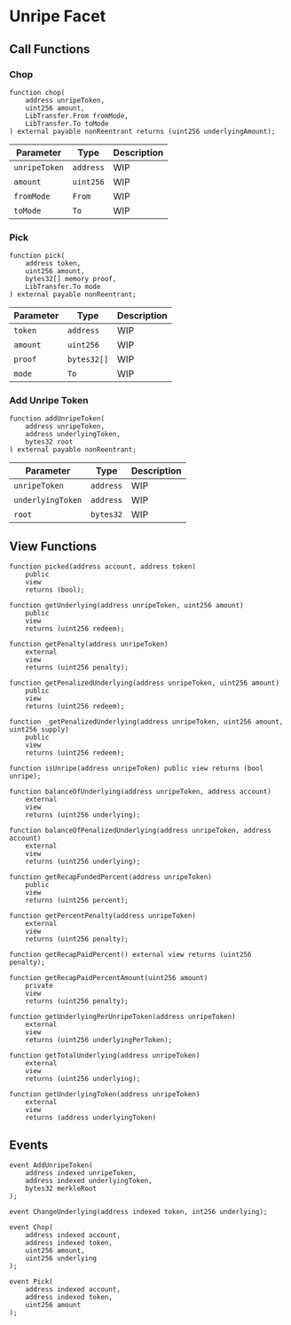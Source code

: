 # Unripe Facet

## Call Functions

### Chop

```solidity
function chop(
    address unripeToken,
    uint256 amount,
    LibTransfer.From fromMode,
    LibTransfer.To toMode
) external payable nonReentrant returns (uint256 underlyingAmount);
```

| Parameter     | Type      | Description |
|---------------|-----------|-------------|
| `unripeToken` | `address` | WIP         |
| `amount`      | `uint256` | WIP         |
| `fromMode`    | `From`    | WIP         |
| `toMode`      | `To`      | WIP         |

### Pick

```solidity
function pick(
    address token,
    uint256 amount,
    bytes32[] memory proof,
    LibTransfer.To mode
) external payable nonReentrant;
```

| Parameter | Type        | Description |
|-----------|-------------|-------------|
| `token`   | `address`   | WIP         |
| `amount`  | `uint256`   | WIP         |
| `proof`   | `bytes32[]` | WIP         |
| `mode`    | `To`        | WIP         |

### Add Unripe Token

```solidity
function addUnripeToken(
    address unripeToken,
    address underlyingToken,
    bytes32 root
) external payable nonReentrant;
```

| Parameter         | Type      | Description |
|-------------------|-----------|-------------|
| `unripeToken`     | `address` | WIP         |
| `underlyingToken` | `address` | WIP         |
| `root`            | `bytes32` | WIP         |

## View Functions

```solidity
function picked(address account, address token)
    public
    view
    returns (bool);

function getUnderlying(address unripeToken, uint256 amount)
    public
    view
    returns (uint256 redeem);

function getPenalty(address unripeToken)
    external
    view
    returns (uint256 penalty);

function getPenalizedUnderlying(address unripeToken, uint256 amount)
    public
    view
    returns (uint256 redeem);

function _getPenalizedUnderlying(address unripeToken, uint256 amount, uint256 supply)
    public
    view
    returns (uint256 redeem);

function isUnripe(address unripeToken) public view returns (bool unripe);

function balanceOfUnderlying(address unripeToken, address account)
    external
    view
    returns (uint256 underlying);

function balanceOfPenalizedUnderlying(address unripeToken, address account)
    external
    view
    returns (uint256 underlying);

function getRecapFundedPercent(address unripeToken)
    public
    view
    returns (uint256 percent);

function getPercentPenalty(address unripeToken)
    external
    view
    returns (uint256 penalty);

function getRecapPaidPercent() external view returns (uint256 penalty);

function getRecapPaidPercentAmount(uint256 amount)
    private
    view
    returns (uint256 penalty);

function getUnderlyingPerUnripeToken(address unripeToken)
    external
    view
    returns (uint256 underlyingPerToken);

function getTotalUnderlying(address unripeToken)
    external
    view
    returns (uint256 underlying);
   
function getUnderlyingToken(address unripeToken)
    external
    view
    returns (address underlyingToken)
```

## Events

```solidity
event AddUnripeToken(
    address indexed unripeToken,
    address indexed underlyingToken,
    bytes32 merkleRoot
);

event ChangeUnderlying(address indexed token, int256 underlying);

event Chop(
    address indexed account,
    address indexed token,
    uint256 amount,
    uint256 underlying
);

event Pick(
    address indexed account,
    address indexed token,
    uint256 amount
);
```

